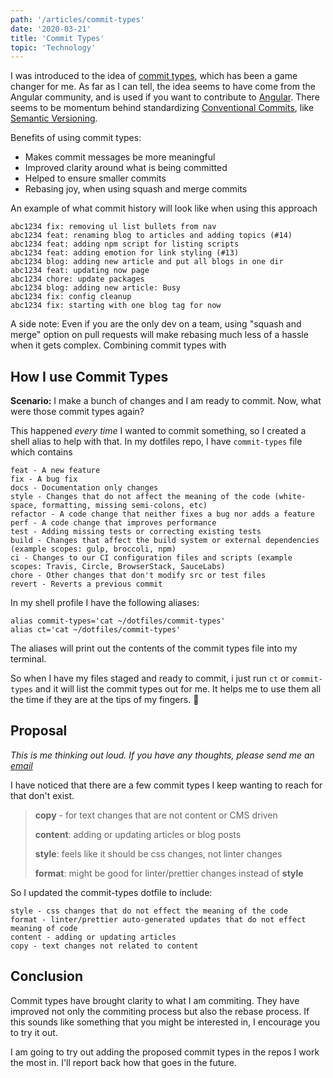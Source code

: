```yaml
---
path: '/articles/commit-types'
date: '2020-03-21'
title: 'Commit Types'
topic: 'Technology'
---
```


I was introduced to the idea of [commit types](https://github.com/commitizen/conventional-commit-types/blob/master/index.json), which has been a game changer for me.  As far as I can tell, the idea seems to have come from the Angular community, and is used if you want to contribute to [Angular](https://github.com/angular/angular/blob/master/CONTRIBUTING.md#type).  There seems to be momentum behind standardizing [Conventional Commits](https://www.conventionalcommits.org/en/v1.0.0/), like [Semantic Versioning](https://semver.org/).

Benefits of using commit types:

- Makes commit messages be more meaningful
- Improved clarity around what is being committed
- Helped to ensure smaller commits
- Rebasing joy, when using squash and merge commits

An example of what commit history will look like when using this approach
```
abc1234 fix: removing ul list bullets from nav
abc1234 feat: renaming blog to articles and adding topics (#14)
abc1234 feat: adding npm script for listing scripts
abc1234 feat: adding emotion for link styling (#13)
abc1234 blog: adding new article and put all blogs in one dir
abc1234 feat: updating now page
abc1234 chore: update packages
abc1234 blog: adding new article: Busy
abc1234 fix: config cleanup
abc1234 fix: starting with one blog tag for now
```

A side note: Even if you are the only dev on a team, using "squash and merge" option on pull requests will make rebasing much less of a hassle when it gets complex.  Combining commit types with 

## How I use Commit Types

**Scenario:** I make a bunch of changes and I am ready to commit.  Now, what were those commit types again?

This happened _every time_ I wanted to commit something, so I created a shell alias to help with that.  In my dotfiles repo, I have `commit-types` file which contains

```
feat - A new feature
fix - A bug fix
docs - Documentation only changes
style - Changes that do not affect the meaning of the code (white-space, formatting, missing semi-colons, etc)
refactor - A code change that neither fixes a bug nor adds a feature
perf - A code change that improves performance
test - Adding missing tests or correcting existing tests
build - Changes that affect the build system or external dependencies (example scopes: gulp, broccoli, npm)
ci - Changes to our CI configuration files and scripts (example scopes: Travis, Circle, BrowserStack, SauceLabs)
chore - Other changes that don't modify src or test files
revert - Reverts a previous commit
```
In my shell profile I have the following aliases:

```
alias commit-types='cat ~/dotfiles/commit-types'
alias ct='cat ~/dotfiles/commit-types'
```

The aliases will print out the contents of the commit types file into my terminal.

So when I have my files staged and ready to commit, i just run `ct` or `commit-types` and it will list the commit types out for me. It helps me to use them all the time if they are at the tips of my fingers. 🎉

## Proposal

*This is me thinking out loud.  If you have any thoughts, please send me an [email](mailto:hellothere@juleschevalier.com)*

I have noticed that there are a few commit types I keep wanting to reach for that don't exist.

> **copy** - for text changes that are not content or CMS driven
>
> **content**: adding or updating articles or blog posts
>
> **style**: feels like it should be css changes, not linter changes
>
> **format**: might be good for linter/prettier changes instead of **style**

<!-- <br>
<br> -->

So I updated the commit-types dotfile to include:
```
style - css changes that do not effect the meaning of the code
format - linter/prettier auto-generated updates that do not effect meaning of code
content - adding or updating articles
copy - text changes not related to content
```



## Conclusion

Commit types have brought clarity to what I am commiting.  They have improved not only the commiting process but also the rebase process.  If this sounds like something that you might be interested in, I encourage you to try it out.

I am going to try out adding the proposed commit types in the repos I work the most in.  I'll report back how that goes in the future.
